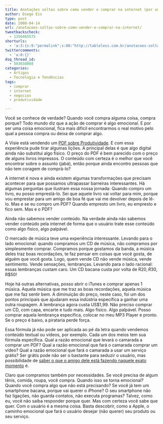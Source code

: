 ```yaml
---
title: Anotações soltas sobre como vender e comprar na internet (por um leigo)
author: Diego Eis
type: post
date: 2008-04-14
url: /anotacoes-soltas-sobre-como-vender-e-comprar-na-internet/
tweetbackscheck:
  - 1356465575
shorturls:
  - 'a:3:{s:9:"permalink";s:80:"http://tableless.com.br/anotacoes-soltas-sobre-como-vender-e-comprar-na-internet";s:7:"tinyurl";s:26:"http://tinyurl.com/3ja6lpp";s:4:"isgd";s:19:"http://is.gd/p3Uok1";}'
twittercomments:
  - 'a:0:{}'
dsq_thread_id:
  - 503038068
categories:
  - Artigos
  - Tecnologia e Tendências
tags:
  - comprar
  - internet
  - negocios
  - produtividade

---
```

Você se conhece de verdade? Quando você compra alguma coisa, compra porque? Todo mundo diz que a ação de comprar é algo emocional. E por ser uma coisa emocional, fica mais difícil encontrarmos o real motivo pelo qual a pessoa compra ou deixa de comprar algo.

A Visie está vendendo um [PDF sobre Produtividade][1]. E com essa experiência pude tirar algumas lições. A principal delas é que algo digital ainda não substitui algo físico. O preço do PDF é bem parecido com o preço de alguns livros impressos.<!--more--> O conteúdo com certeza é o melhor que você encontrar sobre o assunto (jabá), então porque ainda encontro pessoas que não tem coragem de comprá-lo?

A internet é nova e ainda existem algumas transformações que precisam acontecer para que possamos ultrapassar barreiras interessantes. Há algumas perguntas que ilustram essa nossa jornada: Quando compro um livro, eu posso emprestá-lo. Sei que aquele livro vai voltar para mim, porque vou emprestar para um amigo de boa fé que vai me devolver depois de lê-lo. Mas e se eu compro um PDF? Quando empresto um livro, eu empresto e fico sem. Mas e o PDF? 

Ainda não sabemos vender conteúdo. Na verdade ainda não sabemos vender conteúdo pela internet de forma que o usuário trate esse conteúdo como algo físico, algo palpável.
  
O mercado de música teve uma experiência interessante. Levando para o lado emocional: quando compramos um CD de música, não compramos por simplesmente comprar. Compramos porque gostamos da banda, a música deles traz boas recordações, te faz pensar em coisas que você gosta, de alguém que você gosta. Logo, quem vende CD não vende música, vende sentimento. Vende sensações, lembranças. Levando para o lado racional: essas lembranças custam caro. Um CD bacana custa por volta de R$20, R$30, R$50!
  
Hoje há outras alternativas, posso abrir o iTunes e comprar apenas 1 música. Aquela música que me traz as boas recordações, aquela música que me faz sentir bem. A diminuição do preço, neste caso, foi um dos pontos principais que ajudaram essa indústria específica a ganhar uma outra roupagem. A lembrança agora custa US$1,99. Não preciso comprar um CD, com capa, encarte e tudo mais. Algo físico. Algo palpável. Posso comprar aquela lembrança específica, colocar no meu MP3 Player e pronto. Se o preço é baixo, a pirataria perde força.

Essa fórmula já não pode ser aplicada ao pé da letra quando vendemos conteúdo textual ou vídeos, por exemplo. Cada um dos meios tem sua fórmula específica. Qual a razão emocional que levará o camarada a comprar um PDF? Qual a razão emocional que fará o camarada comprar um vídeo? Qual a razão emocional que fará o camarada a usar um serviço grátis? Ser grátis pode não ser o bastante para seduzir o usuário, mas possibilidade de [saber o que o amigo dele está fazendo naquele exato momento][2] é.

Claro que compramos também por necessidades. Se você precisa de algum tênis, comida, roupa, você compra. Quando isso se torna emocional? Quando você compra algo que não está precisando? Se você já tem um smartphone bacana, porque vai querer o iPhone? O seu smartphone não faz ligações, não guarda contatos, não executa programas? Talvez, como eu, você não saiba responder porque quer. Mas com certeza você sabe que quer. Com o usuário é a mesma coisa. Basta descobrir, como a Apple, o caminho emocional que fará o usuário desejar (não querer) seu produto ou seu serviço.

 [1]: http://visie.com.br/pdf
 [2]: http://twitter.com/